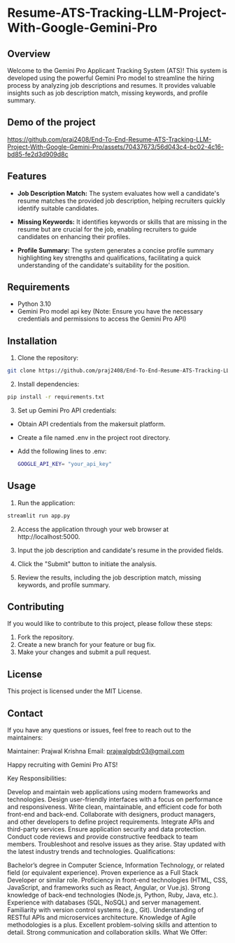 # Resume-ATS-Tracking-LLM-Project-With-Google-Gemini-Pro
## Overview
Welcome to the Gemini Pro Applicant Tracking System (ATS)! This system is developed using the powerful Gemini Pro model to streamline the hiring process by analyzing job descriptions and resumes. It provides valuable insights such as job description match, missing keywords, and profile summary.

## Demo of the project
https://github.com/praj2408/End-To-End-Resume-ATS-Tracking-LLM-Project-With-Google-Gemini-Pro/assets/70437673/56d043c4-bc02-4c16-bd85-fe2d3d909d8c

## Features
- **Job Description Match:** The system evaluates how well a candidate's resume matches the provided job description, helping recruiters quickly identify suitable candidates.

- **Missing Keywords:** It identifies keywords or skills that are missing in the resume but are crucial for the job, enabling recruiters to guide candidates on enhancing their profiles.

- **Profile Summary:** The system generates a concise profile summary highlighting key strengths and qualifications, facilitating a quick understanding of the candidate's suitability for the position.

## Requirements
- Python 3.10
- Gemini Pro model api key (Note: Ensure you have the necessary credentials and permissions to access the Gemini Pro API)

## Installation
1. Clone the repository:
```bash
git clone https://github.com/praj2408/End-To-End-Resume-ATS-Tracking-LLM-Project-With-Google-Gemini-Pro/
```

2. Install dependencies:
```bash
pip install -r requirements.txt
```

3. Set up Gemini Pro API credentials:
 - Obtain API credentials from the makersuit platform.

 - Create a file named .env in the project root directory.

 - Add the following lines to .env:
   ```bash
   GOOGLE_API_KEY= "your_api_key"
   ```

## Usage
1. Run the application:
```bash
streamlit run app.py
```
2. Access the application through your web browser at http://localhost:5000.

3. Input the job description and candidate's resume in the provided fields.

4. Click the "Submit" button to initiate the analysis.

5. Review the results, including the job description match, missing keywords, and profile summary.


## Contributing
If you would like to contribute to this project, please follow these steps:

1. Fork the repository.
2. Create a new branch for your feature or bug fix.
3. Make your changes and submit a pull request.


## License
This project is licensed under the MIT License.

## Contact
If you have any questions or issues, feel free to reach out to the maintainers:

Maintainer: Prajwal Krishna
Email: prajwalgbdr03@gmail.com

Happy recruiting with Gemini Pro ATS!


Key Responsibilities:

Develop and maintain web applications using modern frameworks and technologies.
Design user-friendly interfaces with a focus on performance and responsiveness.
Write clean, maintainable, and efficient code for both front-end and back-end.
Collaborate with designers, product managers, and other developers to define project requirements.
Integrate APIs and third-party services.
Ensure application security and data protection.
Conduct code reviews and provide constructive feedback to team members.
Troubleshoot and resolve issues as they arise.
Stay updated with the latest industry trends and technologies.
Qualifications:

Bachelor’s degree in Computer Science, Information Technology, or related field (or equivalent experience).
Proven experience as a Full Stack Developer or similar role.
Proficiency in front-end technologies (HTML, CSS, JavaScript, and frameworks such as React, Angular, or Vue.js).
Strong knowledge of back-end technologies (Node.js, Python, Ruby, Java, etc.).
Experience with databases (SQL, NoSQL) and server management.
Familiarity with version control systems (e.g., Git).
Understanding of RESTful APIs and microservices architecture.
Knowledge of Agile methodologies is a plus.
Excellent problem-solving skills and attention to detail.
Strong communication and collaboration skills.
What We Offer: